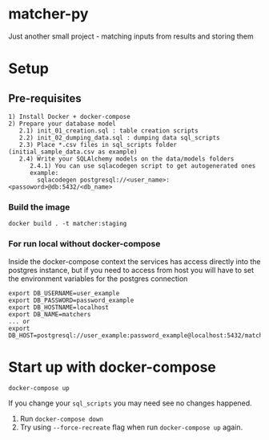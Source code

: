 # matcher-py
Just another small project - matching inputs from results and storing them

# Setup

## Pre-requisites

```
1) Install Docker + docker-compose
2) Prepare your database model
   2.1) init_01_creation.sql : table creation scripts
   2.2) init_02_dumping_data.sql : dumping data sql_scripts
   2.3) Place *.csv files in sql_scripts folder (initial_sample_data.csv as example)
   2.4) Write your SQLAlchemy models on the data/models folders
      2.4.1) You can use sqlacodegen script to get autogenerated ones
      example:
        sqlacodegen postgresql://<user_name>:<passoword>@db:5432/<db_name>
```

### Build the image
`docker build . -t matcher:staging`

### For run local without docker-compose

Inside the docker-compose context the services has access directly into the
postgres instance, but if you need to access from host you will have to
set the environment variables for the postgres connection
```
export DB_USERNAME=user_example
export DB_PASSWORD=password_example
export DB_HOSTNAME=localhost
export DB_NAME=matchers
... or
export DB_HOST=postgresql://user_example:password_example@localhost:5432/matchers
```

# Start up with docker-compose
```
docker-compose up
```

If you change your `sql_scripts` you may need see no changes happened.
1) Run `docker-compose down`
2) Try using `--force-recreate` flag when run `docker-compose up` again.
